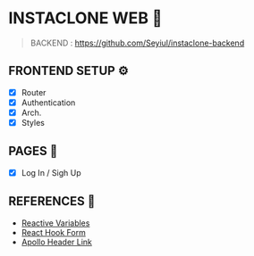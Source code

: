 # INSTACLONE WEB 📸

> BACKEND : https://github.com/Seyiul/instaclone-backend

## FRONTEND SETUP ⚙️

- [x] Router
- [x] Authentication
- [x] Arch.
- [x] Styles

## PAGES 🌈

- [x] Log In / Sigh Up

## REFERENCES 📑

- [Reactive Variables](https://www.apollographql.com/docs/react/local-state/reactive-variables/)
- [React Hook Form](https://react-hook-form.com/)
- [Apollo Header Link](https://www.apollographql.com/docs/react/networking/authentication/#header)
